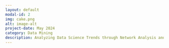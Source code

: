 ```yaml
---
layout: default
modal-id: 2
img: cake.png
alt: image-alt
project-date: May 2024
category: Data Mining
description: Analyzing Data Science Trends through Network Analysis and NLP-Based Social Media Text Mining
---
```

